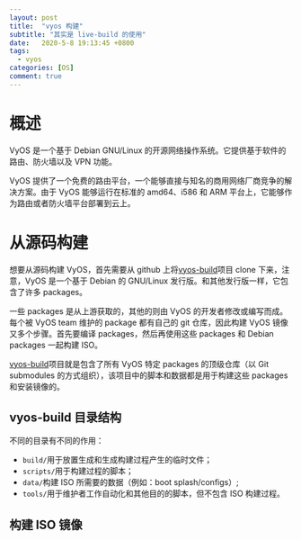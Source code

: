 ```yaml
---
layout: post
title:  "vyos 构建"
subtitle: "其实是 live-build 的使用"
date:   2020-5-8 19:13:45 +0800
tags:
  - vyos
categories: [OS]
comment: true
---
```


# 概述

VyOS 是一个基于 Debian GNU/Linux 的开源网络操作系统。它提供基于软件的路由、防火墙以及 VPN 功能。

VyOS 提供了一个免费的路由平台，一个能够直接与知名的商用网络厂商竞争的解决方案。由于 VyOS 能够运行在标准的 amd64、i586 和 ARM 平台上，它能够作为路由或者防火墙平台部署到云上。
<!-- more -->
# 从源码构建

想要从源码构建 VyOS，首先需要从 github 上将[vyos-build](https://github.com/vyos/vyos-build)项目 clone 下来，注意，VyOS 是一个基于 Debian 的 GNU/Linux 发行版。和其他发行版一样，它包含了许多 packages。

一些 packages 是从上游获取的，其他的则由 VyOS 的开发者修改或编写而成。每个被 VyOS team 维护的 package 都有自己的 git 仓库，因此构建 VyOS 镜像又多个步骤。首先要编译 packages，然后再使用这些 packages 和 Debian packages 一起构建 ISO。

[vyos-build](https://github.com/vyos/vyos-build)项目就是包含了所有 VyOS 特定 packages 的顶级仓库（以 Git submodules 的方式组织），该项目中的脚本和数据都是用于构建这些 packages 和安装镜像的。

## vyos-build 目录结构

不同的目录有不同的作用：

- `build/`用于放置生成和生成构建过程产生的临时文件；
- `scripts/`用于构建过程的脚本；
- `data/`构建 ISO 所需要的数据（例如：boot splash/configs）;
- `tools/`用于维护者工作自动化和其他目的的脚本，但不包含 ISO 构建过程。

## 构建 ISO 镜像

